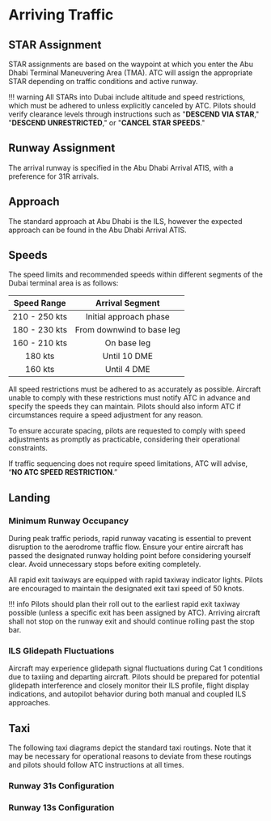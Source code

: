 # Arriving Traffic
## STAR Assignment
STAR assignments are based on the waypoint at which you enter the Abu Dhabi Terminal Maneuvering Area (TMA). ATC will assign the appropriate STAR depending on traffic conditions and active runway.

!!! warning
    All STARs into Dubai include altitude and speed restrictions, which must be adhered to unless explicitly canceled by ATC. Pilots should verify clearance levels through instructions such as "**DESCEND VIA STAR**," "**DESCEND UNRESTRICTED**," or "**CANCEL STAR SPEEDS**."

## Runway Assignment
The arrival runway is specified in the Abu Dhabi Arrival ATIS, with a preference for 31R arrivals.

## Approach
The standard approach at Abu Dhabi is the ILS, however the expected approach can be found in the Abu Dhabi Arrival ATIS.

## Speeds
The speed limits and recommended speeds within different segments of the Dubai terminal area is as follows:

|  Speed Range  |              Arrival Segment              |
|:-------------:|:-----------------------------------------:|
| 210 - 250 kts |           Initial approach phase          |
| 180 - 230 kts |         From downwind to base leg         |
| 160 - 210 kts |                 On base leg               |
|    180 kts    |                Until 10 DME               |
|    160 kts    |                Until 4 DME                |

All speed restrictions must be adhered to as accurately as possible. Aircraft unable to comply with these restrictions must notify ATC in advance and specify the speeds they can maintain. Pilots should also inform ATC if circumstances require a speed adjustment for any reason.  

To ensure accurate spacing, pilots are requested to comply with speed adjustments as promptly as practicable, considering their operational constraints.  

If traffic sequencing does not require speed limitations, ATC will advise, “**NO ATC SPEED RESTRICTION**.”  

## Landing
### Minimum Runway Occupancy
During peak traffic periods, rapid runway vacating is essential to prevent disruption to the aerodrome traffic flow. Ensure your entire aircraft has passed the designated runway holding point before considering yourself clear. Avoid unnecessary stops before exiting completely.

All rapid exit taxiways are equipped with rapid taxiway indicator lights. Pilots are encouraged to maintain the designated exit taxi speed of 50 knots.

!!! info
    Pilots should plan their roll out to the earliest rapid exit taxiway possible (unless a specific exit has been assigned by ATC). Arriving aircraft shall not stop on the runway exit and should continue rolling past the stop bar.

### ILS Glidepath Fluctuations
Aircraft may experience glidepath signal fluctuations during Cat 1 conditions due to taxiing and departing aircraft. Pilots should be prepared for potential glidepath interference and closely monitor their ILS profile, flight display indications, and autopilot behavior during both manual and coupled ILS approaches.

## Taxi
The following taxi diagrams depict the standard taxi routings. Note that it may be necessary for operational reasons to deviate from these routings and pilots should follow ATC instructions at all times.

### Runway 31s Configuration

### Runway 13s Configuration